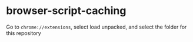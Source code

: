 # browser-script-caching

Go to `chrome://extensions`, select load unpacked, and select the folder for this repository
